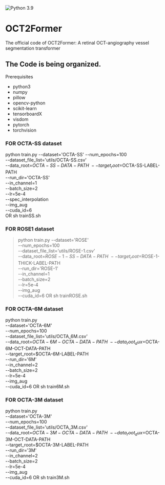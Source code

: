 ![Python 3.9](https://img.shields.io/badge/python-3.6-green.svg)
<span id="jump1"></span>
# OCT2Former
The official code of OCT2Former: A retinal OCT-angiography vessel segmentation transformer
## The Code is being organized.

Prerequisites
* python3
* numpy
* pillow
* opencv-python
* scikit-learn
* tensorboardX
* visdom
* pytorch
* torchvision

<span id="jump2"></span>
### FOR OCTA-SS dataset
 python train.py  --dataset='OCTA-SS' 
 --num_epochs=100 \
 --dataset_file_list='utils/OCTA-SS.csv' \
 --data_root=$OCTA-SS-DATA-PATH \
 --target_root=$OCTA-SS-LABEL-PATH  \
 --run_dir='OCTA-SS' \
 --in_channel=1 \
 --batch_size=2 \
 --lr=5e-4 \
 --spec_interpolation \
 --img_aug \
 --cuda_id=6 \
 OR
 sh trainSS.sh


### FOR ROSE1 dataset
 > python train.py --dataset='ROSE' \
 --num_epochs=100 \
 --dataset_file_list='utils/ROSE-1.csv' \
 --data_root=$ROSE-1-SS-DATA-PATH \
 --target_root=$ROSE-1-THICK-LABEL-PATH \
 --run_dir='ROSE-1' \
 --in_channel=1 \
 --batch_size=2 \
 --lr=5e-4 \
 --img_aug \
 --cuda_id=6 
 OR
 > sh trainROSE.sh
 
 
### FOR OCTA-6M dataset
 python train.py  
 --dataset='OCTA-6M' \
 --num_epochs=100 \
 --dataset_file_list='utils/OCTA_6M.csv' \
 --data_root=$OCTA-6M-OCTA-DATA-PATH  \
 --data_root_aux=$OCTA-6M-OCT-DATA-PATH \
 --target_root=$OCTA-6M-LABEL-PATH \
 --run_dir='6M' \
 --in_channel=2 \
 --batch_size=2 \
 --lr=5e-4 \
 --img_aug \
 --cuda_id=6
 OR
 sh train6M.sh

### FOR OCTA-3M dataset
 python train.py  
 --dataset='OCTA-3M' \
 --num_epochs=100 \
 --dataset_file_list='utils/OCTA_3M.csv' \
 --data_root=$OCTA-3M-OCTA-DATA-PATH  \
 --data_root_aux=$OCTA-3M-OCT-DATA-PATH \
 --target_root=$OCTA-3M-LABEL-PATH \
 --run_dir='3M' \
 --in_channel=2 \
 --batch_size=2 \
 --lr=5e-4 \
 --img_aug \
 --cuda_id=6
 OR
 sh train3M.sh
